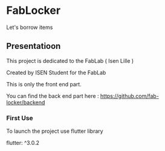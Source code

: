# FabLocker

Let's borrow items 

## Presentatioon

This project is dedicated to the FabLab ( Isen Lille ) 

Created by ISEN Student for the FabLab

This is only the front end part. 

You can find the back end part here : https://github.com/fab-locker/backend

### First Use 

To launch the project use flutter library 

flutter: ^3.0.2